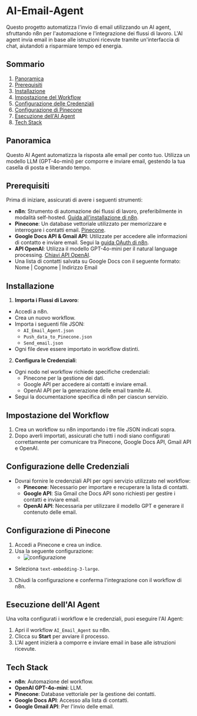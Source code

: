 # AI-Email-Agent

Questo progetto automatizza l'invio di email utilizzando un AI agent, sfruttando n8n per l'automazione e l'integrazione dei flussi di lavoro. L'AI agent invia email in base alle istruzioni ricevute tramite un'interfaccia di chat, aiutandoti a risparmiare tempo ed energia.

## Sommario
1. [Panoramica](#panoramica)
2. [Prerequisiti](#prerequisiti)
3. [Installazione](#installazione)
4. [Impostazione del Workflow](#impostazione-del-workflow)
5. [Configurazione delle Credenziali](#configurazione-delle-credenziali)
6. [Configurazione di Pinecone](#configurazione-di-pinecone)
7. [Esecuzione dell'AI Agent](#esecuzione-dellai-agent)
8. [Tech Stack](#tech-stack)

## Panoramica
Questo AI Agent automatizza la risposta alle email per conto tuo. Utilizza un modello LLM (GPT-4o-mini) per comporre e inviare email, gestendo la tua casella di posta e liberando tempo.

## Prerequisiti
Prima di iniziare, assicurati di avere i seguenti strumenti:
- **n8n**: Strumento di automazione dei flussi di lavoro, preferibilmente in modalità self-hosted. [Guida all'installazione di n8n](https://n8n.io/).
- **Pinecone**: Un database vettoriale utilizzato per memorizzare e interrogare i contatti email. [Pinecone](https://www.pinecone.io/).
- **Google Docs API & Gmail API**: Utilizzate per accedere alle informazioni di contatto e inviare email. Segui la [guida OAuth di n8n](https://docs.n8n.io/integrations/builtin/credentials/google/oauth-single-service/#google-cloud-app-becoming-unauthorized).
- **API OpenAI**: Utilizza il modello GPT-4o-mini per il natural language processing. [Chiavi API OpenAI](https://platform.openai.com/api-keys).
- Una lista di contatti salvata su Google Docs con il seguente formato: Nome | Cognome | Indirizzo Email


## Installazione
1. **Importa i Flussi di Lavoro**:
  - Accedi a n8n.
  - Crea un nuovo workflow.
  - Importa i seguenti file JSON:
      - `AI_Email_Agent.json`
      - `Push_data_to_Pinecone.json`
      - `Send_email.json`
  - Ogni file deve essere importato in workflow distinti.

2. **Configura le Credenziali**:
  - Ogni nodo nel workflow richiede specifiche credenziali:
      - Pinecone per la gestione dei dati.
      - Google API per accedere ai contatti e inviare email.
      - OpenAI API per la generazione delle email tramite AI.
  - Segui la documentazione specifica di n8n per ciascun servizio.

## Impostazione del Workflow
1. Crea un workflow su n8n importando i tre file JSON indicati sopra.
2. Dopo averli importati, assicurati che tutti i nodi siano configurati correttamente per comunicare tra Pinecone, Google Docs API, Gmail API e OpenAI.

## Configurazione delle Credenziali
- Dovrai fornire le credenziali API per ogni servizio utilizzato nel workflow:
  - **Pinecone**: Necessario per importare e recuperare la lista di contatti.
  - **Google API**: Sia Gmail che Docs API sono richiesti per gestire i contatti e inviare email.
  - **OpenAI API**: Necessaria per utilizzare il modello GPT e generare il contenuto delle email.

## Configurazione di Pinecone
1. Accedi a Pinecone e crea un indice.
2. Usa la seguente configurazione:
     - ![configurazione](https://www.notion.so/image/https%3A%2F%2Fprod-files-secure.s3.us-west-2.amazonaws.com%2F3b9c45bc-36da-45d7-aa64-5ddceedb5dca%2Fade46dea-c7ae-4757-a3b9-b7d7183e0ddf%2Fimage.png?table=block&id=12914e67-64e3-80c9-9f84-eabb2ea6bb29&spaceId=3b9c45bc-36da-45d7-aa64-5ddceedb5dca&width=2000&userId=62d86d37-7fe8-42c1-87b9-d5d3fb1c5fb2&cache=v2)
 - Seleziona `text-embedding-3-large`.
3. Chiudi la configurazione e conferma l'integrazione con il workflow di n8n.

## Esecuzione dell'AI Agent
Una volta configurati i workflow e le credenziali, puoi eseguire l'AI Agent:
1. Apri il workflow `AI_Email_Agent` su n8n.
2. Clicca su **Start** per avviare il processo.
3. L'AI agent inizierà a comporre e inviare email in base alle istruzioni ricevute.

## Tech Stack
- **n8n**: Automazione del workflow.
- **OpenAI GPT-4o-mini**: LLM.
- **Pinecone**: Database vettoriale per la gestione dei contatti.
- **Google Docs API**: Accesso alla lista di contatti.
- **Google Gmail API**: Per l'invio delle email.

